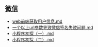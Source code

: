 ## [微信](./src/docs/微信)
- [web前端获取用户信息.md](./src/docs/微信/src/web前端获取用户信息.md)
- [一个以上url参数导致微信签名失败问题.md](./src/docs/微信/src/一个以上url参数导致微信签名失败问题.md)
- [小程序初探（一）.md](./src/docs/微信/src/小程序初探（一）.md)
- [小程序初探（二）.md](./src/docs/微信/src/小程序初探（二）.md)
